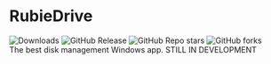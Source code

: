 # RubieDrive
![Downloads](https://img.shields.io/github/downloads/RubieLabs/RubieDrive/total)
![GitHub Release](https://img.shields.io/github/v/release/RubieLabs/RubieDrive)
![GitHub Repo stars](https://img.shields.io/github/stars/RubieLabs/RubieDrive)
![GitHub forks](https://img.shields.io/github/forks/RubieLabs/RubieDrive)
<br/>
The best disk management Windows app. STILL IN DEVELOPMENT
